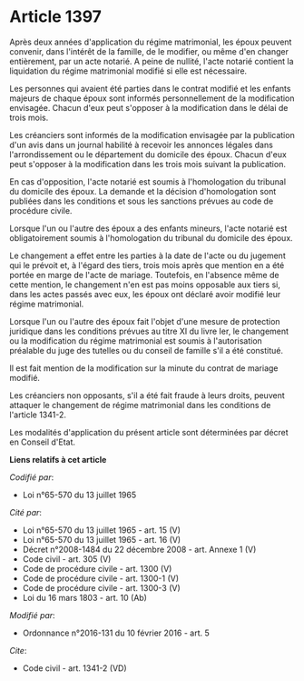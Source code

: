 # Article 1397

Après deux années d'application du régime matrimonial, les époux peuvent convenir, dans l'intérêt de la famille, de le
modifier, ou même d'en changer entièrement, par un acte notarié. A peine de nullité, l'acte notarié contient la liquidation
du régime matrimonial modifié si elle est nécessaire. 

Les personnes qui avaient été parties dans le contrat modifié et les enfants majeurs de chaque époux sont informés
personnellement de la modification envisagée. Chacun d'eux peut s'opposer à la modification dans le délai de trois mois. 

Les créanciers sont informés de la modification envisagée par la publication d'un avis dans un journal habilité à recevoir
les annonces légales dans l'arrondissement ou le département du domicile des époux. Chacun d'eux peut s'opposer à la
modification dans les trois mois suivant la publication. 

En cas d'opposition, l'acte notarié est soumis à l'homologation du tribunal du domicile des époux. La demande et la décision
d'homologation sont publiées dans les conditions et sous les sanctions prévues au code de procédure civile. 

Lorsque l'un ou l'autre des époux a des enfants mineurs, l'acte notarié est obligatoirement soumis à l'homologation du
tribunal du domicile des époux. 

Le changement a effet entre les parties à la date de l'acte ou du jugement qui le prévoit et, à l'égard des tiers, trois mois
après que mention en a été portée en marge de l'acte de mariage. Toutefois, en l'absence même de cette mention, le changement
n'en est pas moins opposable aux tiers si, dans les actes passés avec eux, les époux ont déclaré avoir modifié leur régime
matrimonial. 

Lorsque l'un ou l'autre des époux fait l'objet d'une mesure de protection juridique dans les conditions prévues au titre XI
du livre Ier, le changement ou la modification du régime matrimonial est soumis à l'autorisation préalable du juge des
tutelles ou du conseil de famille s'il a été constitué. 

Il est fait mention de la modification sur la minute du contrat de mariage modifié. 

Les créanciers non opposants, s'il a été fait fraude à leurs droits, peuvent attaquer le changement de régime matrimonial
dans les conditions de l'article 1341-2. 

Les modalités d'application du présent article sont déterminées par décret en Conseil d'Etat.

**Liens relatifs à cet article**

_Codifié par_:

  - Loi n°65-570 du 13 juillet 1965

_Cité par_:

  - Loi n°65-570 du 13 juillet 1965 - art. 15 (V)
  - Loi n°65-570 du 13 juillet 1965 - art. 16 (V)
  - Décret n°2008-1484 du 22 décembre 2008 - art. Annexe 1 (V)
  - Code civil - art. 305 (V)
  - Code de procédure civile - art. 1300 (V)
  - Code de procédure civile - art. 1300-1 (V)
  - Code de procédure civile - art. 1300-3 (V)
  - Loi du 16 mars 1803 - art. 10 (Ab)

_Modifié par_:

  - Ordonnance n°2016-131 du 10 février 2016 - art. 5

_Cite_:

  - Code civil - art. 1341-2 (VD)
